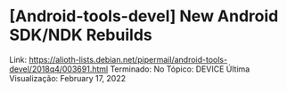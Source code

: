 # [Android-tools-devel] New Android SDK/NDK Rebuilds

Link: https://alioth-lists.debian.net/pipermail/android-tools-devel/2018q4/003691.html
Terminado: No
Tópico: DEVICE
Última Visualização: February 17, 2022